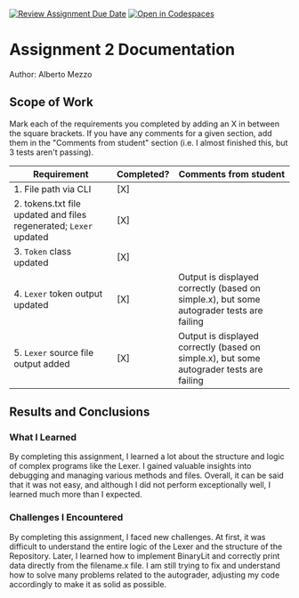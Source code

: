 [![Review Assignment Due Date](https://classroom.github.com/assets/deadline-readme-button-24ddc0f5d75046c5622901739e7c5dd533143b0c8e959d652212380cedb1ea36.svg)](https://classroom.github.com/a/7SUFTDia)
[![Open in Codespaces](https://classroom.github.com/assets/launch-codespace-7f7980b617ed060a017424585567c406b6ee15c891e84e1186181d67ecf80aa0.svg)](https://classroom.github.com/open-in-codespaces?assignment_repo_id=11929811)
# Assignment 2 Documentation

Author: Alberto Mezzo

## Scope of Work

Mark each of the requirements you completed by adding an X in between the square brackets. If you have any comments for a given section, add them in the "Comments from student" section (i.e. I almost finished this, but 3 tests aren't passing).

| Requirement                                                       | Completed? | Comments from student |
| ----------------------------------------------------------------- | ---------- | --------------------- |
| 1. File path via CLI                                              | [X]        |                       |
| 2. tokens.txt file updated and files regenerated; `Lexer` updated | [X]        |                       |
| 3. `Token` class updated                                          | [X]        |                       |
| 4. `Lexer` token output updated                                   | [X]        |Output is displayed correctly (based on simple.x), but some autograder tests are failing|
| 5. `Lexer` source file output added                               | [X]        |Output is displayed correctly (based on simple.x), but some autograder tests are failing|

## Results and Conclusions

### What I Learned

By completing this assignment, I learned a lot about the structure and logic of complex programs like the Lexer. I gained valuable insights into debugging and managing various methods and files. Overall, it can be said that it was not easy, and although I did not perform exceptionally well, I learned much more than I expected.

### Challenges I Encountered

By completing this assignment, I faced new challenges. At first, it was difficult to understand the entire logic of the Lexer and the structure of the Repository. Later, I learned how to implement BinaryLit and correctly print data directly from the filename.x file. I am still trying to fix and understand how to solve many problems related to the autograder, adjusting my code accordingly to make it as solid as possible.
